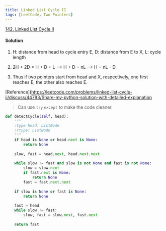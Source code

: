 ```yaml
---
title: Linked List Cycle II
tags: [LeetCode, Two Pointers]
---
```


[142. Linked List Cycle II](https://leetcode.com/problems/linked-list-cycle-ii/)
#### Solution
1. H: distance from head to cycle entry E, D: distance from E to X, L: cycle length

1. 2H + 2D = H + D + L  -->  H + D = nL  --> H = nL - D

1.  Thus if two pointers start from head and X, respectively, one first reaches E, the other also reaches E.

[Reference](https://leetcode.com/problems/linked-list-cycle-ii/discuss/44783/Share-my-python-solution-with-detailed-explanation
> Can use `try` `except` to make the code cleaner.
```python
def detectCycle(self, head):
    """
    :type head: ListNode
    :rtype: ListNode
    """
    if head is None or head.next is None:
        return None
    
    slow, fast = head.next, head.next.next
        
    while slow != fast and slow is not None and fast is not None:
        slow = slow.next
        if fast.next is None:
            return None
        fast = fast.next.next
    
    if slow is None or fast is None:
        return None
    
    fast = head
    while slow != fast:
        slow, fast = slow.next, fast.next
        
    return fast
```
